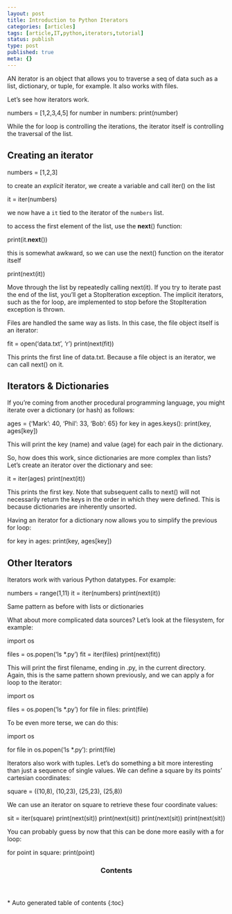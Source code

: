 ```yaml
---
layout: post
title: Introduction to Python Iterators
categories: [articles]
tags: [article,IT,python,iterators,tutorial]
status: publish
type: post
published: true
meta: {}
---
```


AN iterator is an object that allows you to traverse a seq of data such as a list, dictionary, or tuple, for example. It also works with files.

Let’s see how iterators work.

numbers = [1,2,3,4,5]
for number in numbers:
    print(number)

While the for loop is controlling the iterations, the iterator itself is controlling the traversal of the list.

## Creating an iterator

numbers = [1,2,3]

to create an *explicit* iterator, we create a variable and call iter() on the list

it = iter(numbers)

we now have a `it` tied to the iterator of the `numbers` list.

to access the first element of the list, use the __next__() function:

print(it.__next__())

this is somewhat awkward, so we can use the next() function on the iterator itself

print(next(it))

Move through the list by repeatedly calling next(it). If you try to iterate past the end of the list, you’ll get a StopIteration exception. The implicit iterators, such as the for loop, are implemented to stop before the StopIteration exception is thrown.

Files are handled the same way as lists. In this case, the file object itself is an iterator:

fit = open(‘data.txt’, ‘r’)
print(next(fit))

This prints the first line of data.txt. Because a file object is an iterator, we can call next() on it.


## Iterators & Dictionaries

If you’re coming from another procedural programming language, you might iterate over a dictionary (or hash) as follows:

ages = {‘Mark’: 40, ‘Phil’: 33, ‘Bob’: 65}
for key in ages.keys():
    print(key, ages[key])	 

This will print the key (name) and value (age) for each pair in the dictionary.

So, how does this work, since dictionaries are more complex than lists? Let’s create an iterator over the dictionary and see:

it = iter(ages)
print(next(it))

This prints the first key. Note that subsequent calls to next() will not necessarily return the keys in the order in which they were defined. This is because dictionaries are inherently unsorted.

Having an iterator for a dictionary now allows you to simplify the previous for loop:

for key in ages:
    print(key, ages[key])


## Other Iterators

Iterators work with various Python datatypes. For example:

numbers = range(1,11)
it = iter(numbers)
print(next(it))

Same pattern as before with lists or dictionaries

What about more complicated data sources? Let’s look at the filesystem, for example:

import os

files = os.popen(‘ls *.py’)
fit = iter(files)
print(next(fit))

This will print the first filename, ending in .py, in the current directory. Again, this is the same pattern shown previously, and we can apply a for loop to the iterator:

import os

files = os.popen(‘ls *.py’)
for file in files:
    print(file)

To be even more terse, we can do this:

import os

for file in os.popen(‘ls *.py’):
    print(file)


Iterators also work with tuples. Let’s do something a bit more interesting than just a sequence of single values. We can define a square by its points’ cartesian coordinates:

square = ((10,8), (10,23), (25,23), (25,8))

We can use an iterator on square to retrieve these four coordinate values:

sit = iter(square)
print(next(sit))
print(next(sit))
print(next(sit))
print(next(sit))

You can probably guess by now that this can be done more easily with a for loop:

for point in square:
    print(point)


<section id="table-of-contents" class="toc">
<header>
<h3>Contents</h3>
</header>
<div id="drawer" markdown="1">
*  Auto generated table of contents
{:toc}
</div>
</section>